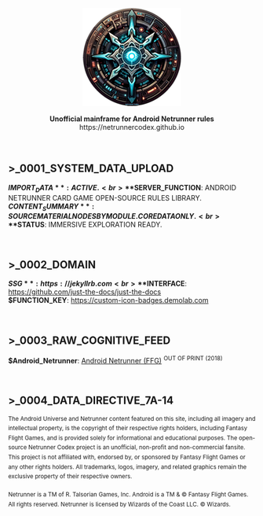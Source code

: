 <p align="center">
    <picture>
      <img alt="NIC" src="assets/images/netrunner-codex200.png" >
    </picture>
</p>

<p align="center">
<b>Unofficial mainframe for Android Netrunner rules</b>
<br>
https://netrunnercodex.github.io
<br><br>
    <picture>
<img src="https://custom-icon-badges.demolab.com/badge/Open_Source-Netrunner_Codex-royalblue?style=flat&logo=github" alt="" style="pointer-events: none;">
    </picture>
</p>

## >_0001_SYSTEM_DATA_UPLOAD

**$IMPORT_DATA**: ACTIVE.<br>
**$SERVER_FUNCTION**: ANDROID NETRUNNER CARD GAME OPEN-SOURCE RULES LIBRARY.<br>
**$CONTENT_SUMMARY**: SOURCE MATERIAL NODES BY MODULE. CORE DATA ONLY.<br>
**$STATUS**: IMMERSIVE EXPLORATION READY.

<p><br></p>

## >_0002_DOMAIN

**$SSG**: https://jekyllrb.com<br>
**$INTERFACE**: https://github.com/just-the-docs/just-the-docs<br>
**$FUNCTION_KEY**: https://custom-icon-badges.demolab.com

<p><br></p>

## >_0003_RAW_COGNITIVE_FEED

**$Android_Netrunner**: [Android Netrunner (FFG)](https://www.fantasyflightgames.com/en/products/android-netrunner-the-card-game) <sup>OUT OF PRINT (2018)</sup>

<p><br></p>

## >_0004_DATA_DIRECTIVE_7A-14
<sup>The Android Universe and Netrunner content featured on this site, including all imagery and intellectual property, is the copyright of their respective rights holders, including Fantasy Flight Games, and is provided solely for informational and educational purposes. The open-source Netrunner Codex project is an unofficial, non-profit and non-commercial fansite. This project is not affiliated with, endorsed by, or sponsored by Fantasy Flight Games or any other rights holders. All trademarks, logos, imagery, and related graphics remain the exclusive property of their respective owners.
</sup>
<br><br>
<sup>
Netrunner is a TM of R. Talsorian Games, Inc. Android is a TM & © Fantasy Flight Games. All rights reserved. Netrunner is licensed by Wizards of the Coast LLC. © Wizards.
</sup>

